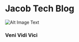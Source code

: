 # Jacob Tech Blog

![Alt Image Text](https://github.com/Chao-Xi/TechBlog/blob/master/images/newyorkheadline.jpg "Headline image")

### Veni Vidi Vici 


